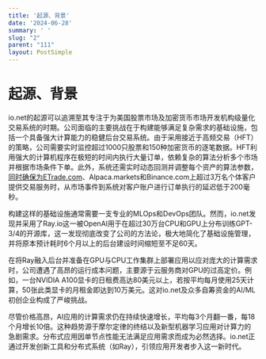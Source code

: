 ```yaml
---
title: '起源、背景'
date: '2024-06-28'
summary: ' '
slug: "2"
parent: "111"
layout: PostSimple
---
```

# 起源、背景

io.net的起源可以追溯至其专注于为美国股票市场及加密货币市场开发机构级量化交易系统的时期。公司面临的主要挑战在于构建能够满足复杂需求的基础设施，包括一个具备强大计算能力的稳健后台交易系统。由于采用接近于高频交易（HFT）的策略，公司需要实时监控超过1000只股票和150种加密货币的逐笔数据。HFT利用强大的计算机程序在极短的时间内执行大量订单，依赖复杂的算法分析多个市场并根据市场条件下单。此外，系统还需实时动态回测并调整每个资产的算法参数，[同时确保为ETrade.com](http://xn--etrade-vy7iv5in9mkw0c7p4b.com/)、Alpaca.markets和Binance.com上超过3万名个体客户提供交易服务时，从市场事件到系统对客户账户进行订单执行的延迟低于200毫秒。

构建这样的基础设施通常需要一支专业的MLOps和DevOps团队。然而，io.net发现并采用了Ray.io这一被OpenAI用于在超过30万台CPU和GPU上分布训练GPT-3/4的开源库，这一发现彻底改变了公司的方法论，极大地简化了基础设施管理，并将原本预计耗时6个月以上的后台建设时间缩短至不足60天。

在将Ray融入后台并准备在GPU与CPU工作集群上部署应用以应对庞大的计算需求时，公司遭遇了高昂的运行成本问题，主要源于云服务商对GPU的过高定价。例如，一台NVIDIA A100显卡的日租费高达80美元以上，若按平均每月使用25天计算，50张此类显卡的月租金即达到10万美元。这对io.net及众多自筹资金的AI/ML初创企业构成了严峻挑战。

尽管价格高昂，AI应用的计算需求仍在持续快速增长，平均每3个月翻一番，每18个月增长10倍。这种趋势源于摩尔定律的终结以及新型机器学习应用对计算力的急剧需求。分布式应用因单节点性能无法满足应用需求而成为必然选择。io.net正通过开发创新工具和分布式系统（如Ray），引领应用开发者步入这一新时代。